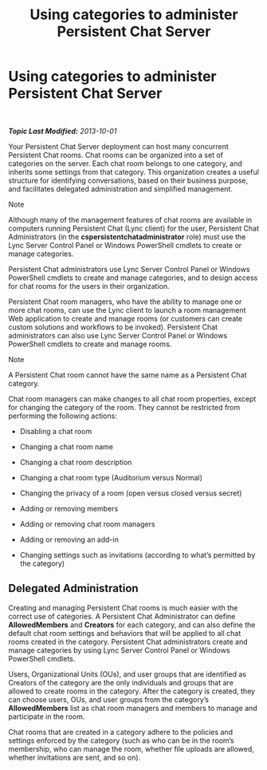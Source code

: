 ﻿---
title: Using categories to administer Persistent Chat Server
TOCTitle: Using categories to administer Persistent Chat Server
ms:assetid: dfcb3ad1-da90-467e-b08c-f4e68673b7b5
ms:mtpsurl: https://technet.microsoft.com/en-us/library/Gg398988(v=OCS.15)
ms:contentKeyID: 48185628
ms.date: 07/23/2014
mtps_version: v=OCS.15
---

<div data-xmlns="http://www.w3.org/1999/xhtml">

<div class="topic" data-xmlns="http://www.w3.org/1999/xhtml" data-msxsl="urn:schemas-microsoft-com:xslt" data-cs="http://msdn.microsoft.com/en-us/">

<div data-asp="http://msdn2.microsoft.com/asp">

# Using categories to administer Persistent Chat Server

</div>

<div id="mainSection">

<div id="mainBody">

<span> </span>

_**Topic Last Modified:** 2013-10-01_

Your Persistent Chat Server deployment can host many concurrent Persistent Chat rooms. Chat rooms can be organized into a set of categories on the server. Each chat room belongs to one category, and inherits some settings from that category. This organization creates a useful structure for identifying conversations, based on their business purpose, and facilitates delegated administration and simplified management.

<div class="alert">


> [!NOTE]
> Although many of the management features of chat rooms are available in computers running Persistent Chat (Lync client) for the user, Persistent Chat Administrators (in the <STRONG>cspersistentchatadministrator</STRONG> role) must use the Lync Server Control Panel or Windows PowerShell cmdlets to create or manage categories.



</div>

Persistent Chat administrators use Lync Server Control Panel or Windows PowerShell cmdlets to create and manage categories, and to design access for chat rooms for the users in their organization.

Persistent Chat room managers, who have the ability to manage one or more chat rooms, can use the Lync client to launch a room management Web application to create and manage rooms (or customers can create custom solutions and workflows to be invoked). Persistent Chat administrators can also use Lync Server Control Panel or Windows PowerShell cmdlets to create and manage rooms.

<div class="alert">


> [!NOTE]
> A Persistent Chat room cannot have the same name as a Persistent Chat category.



</div>

Chat room managers can make changes to all chat room properties, except for changing the category of the room. They cannot be restricted from performing the following actions:

  - Disabling a chat room

  - Changing a chat room name

  - Changing a chat room description

  - Changing a chat room type (Auditorium versus Normal)

  - Changing the privacy of a room (open versus closed versus secret)

  - Adding or removing members

  - Adding or removing chat room managers

  - Adding or removing an add-in

  - Changing settings such as invitations (according to what’s permitted by the category)

<div>

## Delegated Administration

Creating and managing Persistent Chat rooms is much easier with the correct use of categories. A Persistent Chat Administrator can define **AllowedMembers** and **Creators** for each category, and can also define the default chat room settings and behaviors that will be applied to all chat rooms created in the category. Persistent Chat administrators create and manage categories by using Lync Server Control Panel or Windows PowerShell cmdlets.

Users, Organizational Units (OUs), and user groups that are identified as Creators of the category are the only individuals and groups that are allowed to create rooms in the category. After the category is created, they can choose users, OUs, and user groups from the category’s **AllowedMembers** list as chat room managers and members to manage and participate in the room.

Chat rooms that are created in a category adhere to the policies and settings enforced by the category (such as who can be in the room’s membership, who can manage the room, whether file uploads are allowed, whether invitations are sent, and so on).

</div>

</div>

<span> </span>

</div>

</div>

</div>

